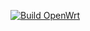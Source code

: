 [![Build OpenWrt](https://github.com/emonq/OpenWrt-builder/actions/workflows/build.yml/badge.svg)](https://github.com/emonq/OpenWrt-builder/actions/workflows/build.yml)
